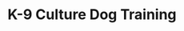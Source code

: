 ---
title: "K-9 Culture Dog Training"
url: /carrollton/k-9-culture-dog-training/
shop: pet grooming
---
